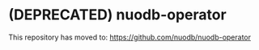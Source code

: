 # (DEPRECATED) nuodb-operator

This repository has moved to: https://github.com/nuodb/nuodb-operator
